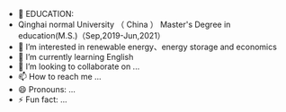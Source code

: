 - 👋 EDUCATION:
- Qinghai normal University （ China ） Master's Degree in education(M.S.)（Sep,2019-Jun,2021）
- 👀 I’m interested in renewable energy、energy storage and economics
- 🌱 I’m currently learning English
- 💞️ I’m looking to collaborate on ...
- 📫 How to reach me ...
- 😄 Pronouns: ...
- ⚡ Fun fact: ...

<!---
DoctorSuran/DoctorSuran is a ✨ special ✨ repository because its `README.md` (this file) appears on your GitHub profile.
You can click the Preview link to take a look at your changes.
--->
